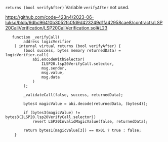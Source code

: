 
`returns (bool verifyAfter)` Variable `verifyAfter` not used.

https://github.com/code-423n4/2023-06-lukso/blob/9dbc96410b3052fc0fd9d423249d1fa42958cae8/contracts/LSP20CallVerification/LSP20CallVerification.sol#L23
 
```
   function _verifyCall(
        address logicVerifier
    ) internal virtual returns (bool verifyAfter) {
        (bool success, bytes memory returnedData) = logicVerifier.call(
            abi.encodeWithSelector(
                ILSP20.lsp20VerifyCall.selector,
                msg.sender,
                msg.value,
                msg.data
            )
        );

        _validateCall(false, success, returnedData);

        bytes4 magicValue = abi.decode(returnedData, (bytes4));

        if (bytes3(magicValue) != bytes3(ILSP20.lsp20VerifyCall.selector))
            revert LSP20InvalidMagicValue(false, returnedData);

        return bytes1(magicValue[3]) == 0x01 ? true : false;
    }
```